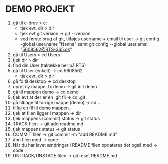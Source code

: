 # DEMO PROJEKT

1) gå til c-drev > c:
    - tjek evt. dir > dir
    - tjek evt git version -> git --version
    - ved første brug af git, tilføjes username + email til user
    -> git config --global user.name "Nanna" samt git config --global user.email "5608562@RTS-365.dk"
3) gå til Users > cd Users
4) tjek dir > dir
5) find din User (talrække her på RTS)
6) gå til User (enkelt) -> cd 5608562
    - tjek evt. dir > dir
7) gå fx til desktop -> cd desktop
8) opret ny mappe, fx demo -> git init demo
9) gå til mappen demo -> cd demo
10) tjek evt at der er en .git fil -> cd .git
11) gå tilbage til forrige mappe (demo) -> cd ..
12) tilføj en fil til demo mappen.
13) tjek at filen ligger i mappen -> dir
14) tjek mappens (commit) status -> git status
15) TRACK filen -> git add readme.md
16) tjek mappens status -> git status
17) COMMIT filen -> git commit -m "add README.md" 
18) åbn filen med -> code .
19) Når du har lavet ændringer i README filen opdateres det også med -> code .
20) UNTRACK/UNSTAGE filen -> git reset README.md

